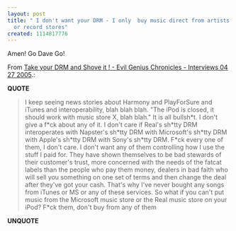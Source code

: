```yaml
---
layout: post
title: " I don't want your DRM - I only  buy music direct from artists not from iTunes
  or record stores"
created: 1114817776
---
```

Amen! Go Dave Go!<p>From <a href="http://www.evilgeniuschronicles.org/cgi-bin/blosxom.cgi/2005/04/27#050427_03">Take your DRM and Shove it ! - Evil Genius Chronicles - Interviews 04 27 2005</a>.:</p>
<p><b>QUOTE</b></p><blockquote><p>I keep seeing news stories about Harmony and PlayForSure and iTunes and interoperability, blah blah blah. "The iPod is closed, it should work with music store X, blah blah." It is all bullsh*t. I don't give a f*ck about any of it. I don't care if Real's sh*tty DRM interoperates with Napster's sh*tty DRM with Microsoft's sh*tty DRM with Apple's sh*tty DRM with Sony's sh*tty DRM. F*ck every one of them, I don't care. I don't want any of them controlling how I use the stuff I paid for. They have shown themselves to be bad stewards of their customer's trust, more concerned with the needs of the fatcat labels than the people who pay them money, dealers in bad faith who will sell you something on one set of terms and then change the deal after they've got your cash. That's why I've never bought any songs from iTunes or MS or any of these services. So what if you can't put music from the Microsoft music store or the Real music store on your iPod? F*ck them, don't buy from any of them</p></blockquote><p><b>UNQUOTE</b></p>



